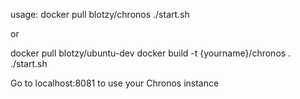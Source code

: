 usage:
docker pull blotzy/chronos
./start.sh

or

docker pull blotzy/ubuntu-dev
docker build -t {yourname}/chronos .
./start.sh


Go to localhost:8081 to use your Chronos instance
